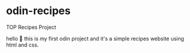 # odin-recipes

TOP Recipes Project

hello 👋
this is my first odin project and it's a simple recipes website using html and css.
